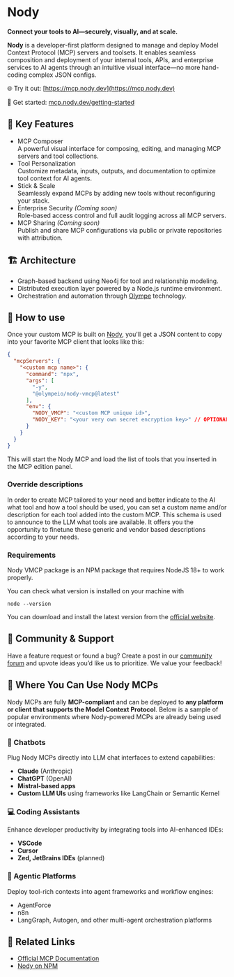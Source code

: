 # Nody

**Connect your tools to AI—securely, visually, and at scale.**

**Nody** is a developer-first platform designed to manage and deploy Model Context Protocol (MCP) servers and toolsets. It enables seamless composition and deployment of your internal tools, APIs, and enterprise services to AI agents through an intuitive visual interface—no more hand-coding complex JSON configs. 

🌐 Try it out: [https://mcp.nody.dev](https://mcp.nody.dev)

🚀 Get started: [mcp.nody.dev/getting-started](mcp.nody.dev/getting-started)

## 🔧 Key Features 

- MCP Composer<br/>
  A powerful visual interface for composing, editing, and managing MCP servers and tool collections. 
- Tool Personalization<br/>
  Customize metadata, inputs, outputs, and documentation to optimize tool context for AI agents. 
- Stick & Scale<br/>
  Seamlessly expand MCPs by adding new tools without reconfiguring your stack.
- Enterprise Security _(Coming soon)_ <br/>
  Role-based access control and full audit logging across all MCP servers. 
- MCP Sharing _(Coming soon)_ <br/>
  Publish and share MCP configurations via public or private repositories with attribution. 

## 🏗️ Architecture 

- Graph-based backend using Neo4j for tool and relationship modeling. 
- Distributed execution layer powered by a Node.js runtime environment. 
- Orchestration and automation through [Olympe](https://www.olympe.io/) technology.

## 📖 How to use

Once your custom MCP is built on [Nody](mcp.nody.dev), you'll get a JSON content to copy into your favorite MCP client that looks like this:

```JSON
{
  "mcpServers": {
    "<custom mcp name>": {
      "command": "npx",
      "args": [
        "-y",
        "@olympeio/nody-vmcp@latest"
      ],
      "env": {
        "NODY_VMCP": "<custom MCP unique id>",
        "NODY_KEY": "<your very own secret encryption key>" // OPTIONAL, used when authenticated, required to use secret values
      }
    }
  }
}
```

This will start the Nody MCP and load the list of tools that you inserted in the MCP edition panel.

### Override descriptions

In order to create MCP tailored to your need and better indicate to the AI what tool and how a tool should be used, you can set a custom name and/or description for each tool added into the custom MCP. 
This schema is used to announce to the LLM what tools are available. It offers you the opportunity to finetune these generic and vendor based descriptions according to your needs.

### Requirements

Nody VMCP package is an NPM package that requires NodeJS 18+ to work properly.

You can check what version is installed on your machine with 
```shell
node --version
```

You can download and install the latest version from the [official website](https://nodejs.org/en/download).

## 💬 Community & Support 

Have a feature request or found a bug? Create a post in our [community forum](https://forum.olympe.io/) and upvote ideas you’d like us to prioritize. We value your feedback! 

## 🧩 Where You Can Use Nody MCPs 

Nody MCPs are fully **MCP-compliant** and can be deployed to **any platform or client that supports the Model Context Protocol**. Below is a sample of popular environments where Nody-powered MCPs are already being used or integrated. 

### 🤖 Chatbots 

Plug Nody MCPs directly into LLM chat interfaces to extend capabilities: 

- **Claude** (Anthropic)
- **ChatGPT** (OpenAI) 
- **Mistral-based apps**
- **Custom LLM UIs** using frameworks like LangChain or Semantic Kernel 

### 💻 Coding Assistants 

Enhance developer productivity by integrating tools into AI-enhanced IDEs: 

- **VSCode**
- **Cursor**
- **Zed, JetBrains IDEs** (planned)

### 🧠 Agentic Platforms 

Deploy tool-rich contexts into agent frameworks and workflow engines: 

- AgentForce 
- n8n
- LangGraph, Autogen, and other multi-agent orchestration platforms 

## 🔗 Related Links 

- [Official MCP Documentation](https://modelcontextprotocol.io)
- [Nody on NPM](https://www.npmjs.com/package/@olympeio/nody-vmcp)

 
